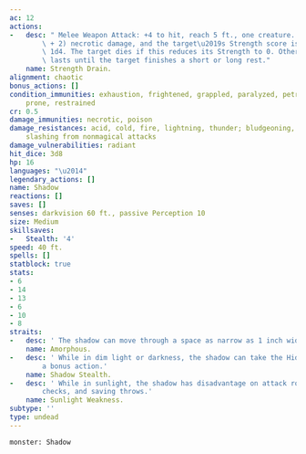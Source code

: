 ```yaml
---
ac: 12
actions:
-   desc: " Melee Weapon Attack: +4 to hit, reach 5 ft., one creature. Hit: 9 (2d6\
        \ + 2) necrotic damage, and the target\u2019s Strength score is reduced by\
        \ 1d4. The target dies if this reduces its Strength to 0. Otherwise, the reduction\
        \ lasts until the target finishes a short or long rest."
    name: Strength Drain.
alignment: chaotic
bonus_actions: []
condition_immunities: exhaustion, frightened, grappled, paralyzed, petrified, poisoned,
    prone, restrained
cr: 0.5
damage_immunities: necrotic, poison
damage_resistances: acid, cold, fire, lightning, thunder; bludgeoning, piercing, and
    slashing from nonmagical attacks
damage_vulnerabilities: radiant
hit_dice: 3d8
hp: 16
languages: "\u2014"
legendary_actions: []
name: Shadow
reactions: []
saves: []
senses: darkvision 60 ft., passive Perception 10
size: Medium
skillsaves:
-   Stealth: '4'
speed: 40 ft.
spells: []
statblock: true
stats:
- 6
- 14
- 13
- 6
- 10
- 8
straits:
-   desc: ' The shadow can move through a space as narrow as 1 inch wide without squeezing.'
    name: Amorphous.
-   desc: ' While in dim light or darkness, the shadow can take the Hide action as
        a bonus action.'
    name: Shadow Stealth.
-   desc: ' While in sunlight, the shadow has disadvantage on attack rolls, ability
        checks, and saving throws.'
    name: Sunlight Weakness.
subtype: ''
type: undead
---
```

```statblock
monster: Shadow
```